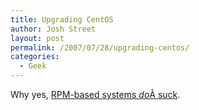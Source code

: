 ```yaml
---
title: Upgrading CentOS
author: Josh Street
layout: post
permalink: /2007/07/28/upgrading-centos/
categories:
  - Geek
---
```

Why yes, <a HREF="http://blog.plek.org/2007/06/upgrading-centos-44-to-5-why-is-it-so.html">RPM-based systems <em>do</em>Â suck</a>.